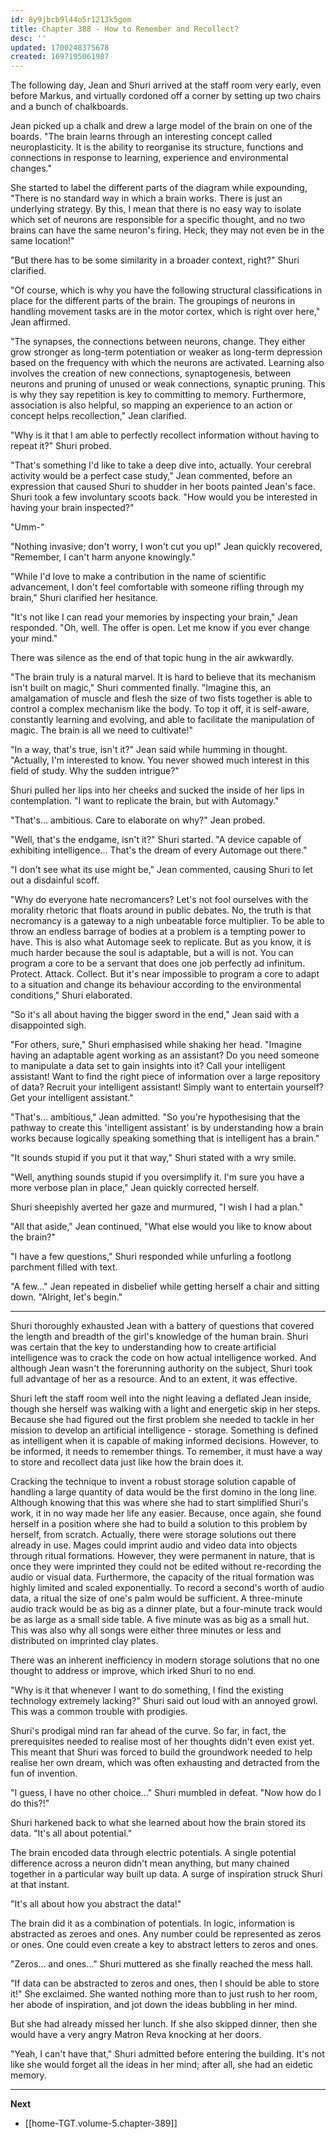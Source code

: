 ```yaml
---
id: 8y9jbcb9l44o5r1213k5gom
title: Chapter 388 - How to Remember and Recollect?
desc: ''
updated: 1700248375678
created: 1697195061987
---
```


The following day, Jean and Shuri arrived at the staff room very early, even before Markus, and virtually cordoned off a corner by setting up two chairs and a bunch of chalkboards.

Jean picked up a chalk and drew a large model of the brain on one of the boards. "The brain learns through an interesting concept called neuroplasticity. It is the ability to reorganise its structure, functions and connections in response to learning, experience and environmental changes."

She started to label the different parts of the diagram while expounding, "There is no standard way in which a brain works. There is just an underlying strategy. By this, I mean that there is no easy way to isolate which set of neurons are responsible for a specific thought, and no two brains can have the same neuron's firing. Heck, they may not even be in the same location!"

"But there has to be some similarity in a broader context, right?" Shuri clarified.

"Of course, which is why you have the following structural classifications in place for the different parts of the brain. The groupings of neurons in handling movement tasks are in the motor cortex, which is right over here," Jean affirmed.

"The synapses, the connections between neurons, change. They either grow stronger as long-term potentiation or weaker as long-term depression based on the frequency with which the neurons are activated. Learning also involves the creation of new connections, synaptogenesis, between neurons and pruning of unused or weak connections, synaptic pruning. This is why they say repetition is key to committing to memory. Furthermore, association is also helpful, so mapping an experience to an action or concept helps recollection," Jean clarified.

"Why is it that I am able to perfectly recollect information without having to repeat it?" Shuri probed.

"That's something I'd like to take a deep dive into, actually. Your cerebral activity would be a perfect case study," Jean commented, before an expression that caused Shuri to shudder in her boots painted Jean's face. Shuri took a few involuntary scoots back. "How would you be interested in having your brain inspected?"

"Umm-"

"Nothing invasive; don't worry, I won't cut you up!" Jean quickly recovered, "Remember, I can't harm anyone knowingly."

"While I'd love to make a contribution in the name of scientific advancement, I don't feel comfortable with someone rifling through my brain," Shuri clarified her hesitance.

"It's not like I can read your memories by inspecting your brain," Jean responded. "Oh, well. The offer is open. Let me know if you ever change your mind."

There was silence as the end of that topic hung in the air awkwardly.

"The brain truly is a natural marvel. It is hard to believe that its mechanism isn't built on magic," Shuri commented finally. "Imagine this, an amalgamation of muscle and flesh the size of two fists together is able to control a complex mechanism like the body. To top it off, it is self-aware, constantly learning and evolving, and able to facilitate the manipulation of magic. The brain is all we need to cultivate!"

"In a way, that's true, isn't it?" Jean said while humming in thought. "Actually, I'm interested to know. You never showed much interest in this field of study. Why the sudden intrigue?"

Shuri pulled her lips into her cheeks and sucked the inside of her lips in contemplation. "I want to replicate the brain, but with Automagy."

"That's... ambitious. Care to elaborate on why?" Jean probed.

"Well, that's the endgame, isn't it?" Shuri started. "A device capable of exhibiting intelligence... That's the dream of every Automage out there."

"I don't see what its use might be," Jean commented, causing Shuri to let out a disdainful scoff.

"Why do everyone hate necromancers? Let's not fool ourselves with the morality rhetoric that floats around in public debates. No, the truth is that necromancy is a gateway to a nigh unbeatable force multiplier. To be able to throw an endless barrage of bodies at a problem is a tempting power to have. This is also what Automage seek to replicate. But as you know, it is much harder because the soul is adaptable, but a will is not. You can program a core to be a servant that does one job perfectly ad infinitum. Protect. Attack. Collect. But it's near impossible to program a core to adapt to a situation and change its behaviour according to the environmental conditions," Shuri elaborated.

"So it's all about having the bigger sword in the end," Jean said with a disappointed sigh.

"For others, sure," Shuri emphasised while shaking her head. "Imagine having an adaptable agent working as an assistant? Do you need someone to manipulate a data set to gain insights into it? Call your intelligent assistant! Want to find the right piece of information over a large repository of data? Recruit your intelligent assistant! Simply want to entertain yourself? Get your intelligent assistant."

"That's... ambitious," Jean admitted. "So you're hypothesising that the pathway to create this 'intelligent assistant' is by understanding how a brain works because logically speaking something that is intelligent has a brain."

"It sounds stupid if you put it that way," Shuri stated with a wry smile.

"Well, anything sounds stupid if you oversimplify it. I'm sure you have a more verbose plan in place," Jean quickly corrected herself.

Shuri sheepishly averted her gaze and murmured, "I wish I had a plan."

"All that aside," Jean continued, "What else would you like to know about the brain?"

"I have a few questions," Shuri responded while unfurling a footlong parchment filled with text.

"A few..." Jean repeated in disbelief while getting herself a chair and sitting down. "Alright, let's begin."

____

Shuri thoroughly exhausted Jean with a battery of questions that covered the length and breadth of the girl's knowledge of the human brain. Shuri was certain that the key to understanding how to create artificial intelligence was to crack the code on how actual intelligence worked. And although Jean wasn't the forerunning authority on the subject, Shuri took full advantage of her as a resource. And to an extent, it was effective.

Shuri left the staff room well into the night leaving a deflated Jean inside, though she herself was walking with a light and energetic skip in her steps. Because she had figured out the first problem she needed to tackle in her mission to develop an artificial intelligence - storage. Something is defined as intelligent when it is capable of making informed decisions. However, to be informed, it needs to remember things. To remember, it must have a way to store and recollect data just like how the brain does it.

Cracking the technique to invent a robust storage solution capable of handling a large quantity of data would be the first domino in the long line. Although knowing that this was where she had to start simplified Shuri's work, it in no way made her life any easier. Because, once again, she found herself in a position where she had to build a solution to this problem by herself, from scratch. Actually, there were storage solutions out there already in use. Mages could imprint audio and video data into objects through ritual formations. However, they were permanent in nature, that is once they were imprinted they could not be edited without re-recording the audio or visual data. Furthermore, the capacity of the ritual formation was highly limited and scaled exponentially. To record a second's worth of audio data, a ritual the size of one's palm would be sufficient. A three-minute audio track would be as big as a dinner plate, but a four-minute track would be as large as a small side table. A five minute was as big as a small hut. This was also why all songs were either three minutes or less and distributed on imprinted clay plates.

There was an inherent inefficiency in modern storage solutions that no one thought to address or improve, which irked Shuri to no end.

"Why is it that whenever I want to do something, I find the existing technology extremely lacking?" Shuri said out loud with an annoyed growl. This was a common trouble with prodigies.

Shuri's prodigal mind ran far ahead of the curve. So far, in fact, the prerequisites needed to realise most of her thoughts didn't even exist yet. This meant that Shuri was forced to build the groundwork needed to help realise her own dream, which was often exhausting and detracted from the fun of invention.

"I guess, I have no other choice..." Shuri mumbled in defeat. "Now how do I do this?!"

Shuri harkened back to what she learned about how the brain stored its data. "It's all about potential."

The brain encoded data through electric potentials. A single potential difference across a neuron didn't mean anything, but many chained together in a particular way built up data. A surge of inspiration struck Shuri at that instant.

"It's all about how you abstract the data!"

The brain did it as a combination of potentials. In logic, information is abstracted as zeroes and ones. Any number could be represented as zeros or ones. One could even create a key to abstract letters to zeros and ones.

"Zeros... and ones..." Shuri muttered as she finally reached the mess hall.

"If data can be abstracted to zeros and ones, then I should be able to store it!" She exclaimed. She wanted nothing more than to just rush to her room, her abode of inspiration, and jot down the ideas bubbling in her mind.

But she had already missed her lunch. If she also skipped dinner, then she would have a very angry Matron Reva knocking at her doors.

"Yeah, I can't have that," Shuri admitted before entering the building. It's not like she would forget all the ideas in her mind; after all, she had an eidetic memory.

____

**Next**
* [[home-TGT.volume-5.chapter-389]]